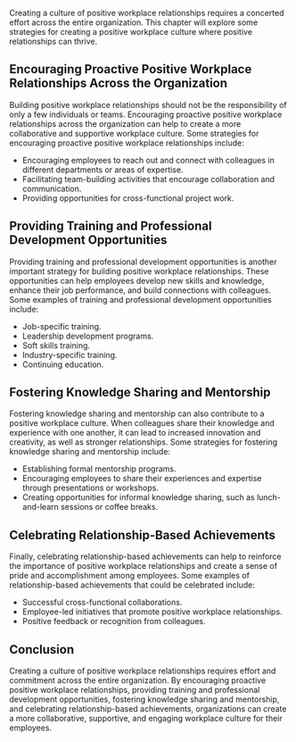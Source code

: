 
Creating a culture of positive workplace relationships requires a concerted effort across the entire organization. This chapter will explore some strategies for creating a positive workplace culture where positive relationships can thrive.

Encouraging Proactive Positive Workplace Relationships Across the Organization
------------------------------------------------------------------------------

Building positive workplace relationships should not be the responsibility of only a few individuals or teams. Encouraging proactive positive workplace relationships across the organization can help to create a more collaborative and supportive workplace culture. Some strategies for encouraging proactive positive workplace relationships include:

* Encouraging employees to reach out and connect with colleagues in different departments or areas of expertise.
* Facilitating team-building activities that encourage collaboration and communication.
* Providing opportunities for cross-functional project work.

Providing Training and Professional Development Opportunities
-------------------------------------------------------------

Providing training and professional development opportunities is another important strategy for building positive workplace relationships. These opportunities can help employees develop new skills and knowledge, enhance their job performance, and build connections with colleagues. Some examples of training and professional development opportunities include:

* Job-specific training.
* Leadership development programs.
* Soft skills training.
* Industry-specific training.
* Continuing education.

Fostering Knowledge Sharing and Mentorship
------------------------------------------

Fostering knowledge sharing and mentorship can also contribute to a positive workplace culture. When colleagues share their knowledge and experience with one another, it can lead to increased innovation and creativity, as well as stronger relationships. Some strategies for fostering knowledge sharing and mentorship include:

* Establishing formal mentorship programs.
* Encouraging employees to share their experiences and expertise through presentations or workshops.
* Creating opportunities for informal knowledge sharing, such as lunch-and-learn sessions or coffee breaks.

Celebrating Relationship-Based Achievements
-------------------------------------------

Finally, celebrating relationship-based achievements can help to reinforce the importance of positive workplace relationships and create a sense of pride and accomplishment among employees. Some examples of relationship-based achievements that could be celebrated include:

* Successful cross-functional collaborations.
* Employee-led initiatives that promote positive workplace relationships.
* Positive feedback or recognition from colleagues.

Conclusion
----------

Creating a culture of positive workplace relationships requires effort and commitment across the entire organization. By encouraging proactive positive workplace relationships, providing training and professional development opportunities, fostering knowledge sharing and mentorship, and celebrating relationship-based achievements, organizations can create a more collaborative, supportive, and engaging workplace culture for their employees.

